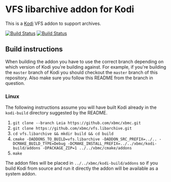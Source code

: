 # VFS libarchive addon for Kodi

This is a [Kodi](http://kodi.tv) VFS addon to support archives.

[![Build Status](https://travis-ci.org/xbmc/vfs.libarchive.svg?branch=master)](https://travis-ci.org/xbmc/vfs.libarchive)
[![Build Status](https://ci.appveyor.com/api/projects/status/github/xbmc/vfs.libarchive?svg=true)](https://ci.appveyor.com/project/xbmc/vfs-libarchive)

## Build instructions

When building the addon you have to use the correct branch depending on which version of Kodi you're building against. 
For example, if you're building the `master` branch of Kodi you should checkout the `master` branch of this repository. 
Also make sure you follow this README from the branch in question.

### Linux

The following instructions assume you will have built Kodi already in the `kodi-build` directory 
suggested by the README.

1. `git clone --branch Leia https://github.com/xbmc/xbmc.git`
2. `git clone https://github.com/xbmc/vfs.libarchive.git`
3. `cd vfs.libarchive && mkdir build && cd build`
4. `cmake -DADDONS_TO_BUILD=vfs.libarchive -DADDON_SRC_PREFIX=../.. -DCMAKE_BUILD_TYPE=Debug -DCMAKE_INSTALL_PREFIX=../../xbmc/kodi-build/addons -DPACKAGE_ZIP=1 ../../xbmc/cmake/addons`
5. `make`

The addon files will be placed in `../../xbmc/kodi-build/addons` so if you build Kodi from source and run it directly 
the addon will be available as a system addon.

